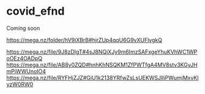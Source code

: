 # covid_efnd

Coming soon

https://mega.nz/folder/hV9iXBrB#hjrZUp4qqU6G9vXUFlvgkQ

https://mega.nz/file/9J8zDIgT#4sJ8NQjXJy9m6ImzSAFxgeYhuKVhWC1WPoOEz4OADpQ
https://mega.nz/file/AB8y0ZQD#hnhKhNSQKM1ZfPWTfgA4MV8stv3KGyJHmPjWWUnoIO4
https://mega.nz/file/RYFHjZJZ#GiU1k2138YRfwZsLsUEKWSJlIiPWumjMxvKlyzW0RW0